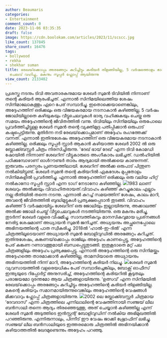 ```yaml
---
author: Beaumaris
categories:
- Entertainment
comment_count: 0
date: 2023-11-06 03:35:35
draft: false
image: https://cdn.boolokam.com/articles/2023/11/scscc.jpg
like_count: 137845
share_count: 16476
tags:
- bollywood
- rekha
- shekhar suman
title: രേഖയ്‌ക്കൊപ്പം അരങ്ങേറ്റം കുറിച്ചിട്ടും കരിയർ തിളങ്ങിയില്ല, 5 വർഷത്തോളം ഭാര്യ
  ചെലവ് വഹിച്ചു, മകനും സൂപ്പർ ഫ്ലോപ്പ് ആയിരുന്നു
view_count: 2133482
---
```


പ്രശസ്ത നടനും ടിവി അവതാരകനുമായ ശേഖർ സുമൻ ടിവിയിൽ നിന്നാണ് തന്റെ കരിയർ ആരംഭിച്ചത്. എന്നാൽ സിനിമയിലെത്തിയ ശേഷം സിനിമാലോകത്തും ഏറെ പേര് സമ്പാദിച്ചു. ഇതൊക്കെയാണെങ്കിലും, അദ്ദേഹത്തിന് ഒരിക്കലും ഒരു വിജയകരമായ നടനാകാൻ കഴിഞ്ഞില്ല. 5 വർഷം ജോലിയില്ലാതെ കഴിയുകയും വീട്ടുചെലവുകൾ ഭാര്യ വഹിക്കുകയും ചെയ്ത ഒരു സമയം അദ്ദേഹത്തിന്റെ ജീവിതത്തിൽ വന്നു. ടിവിയിലും സിനിമയിലും ഒരുപോലെ പ്രവർത്തിച്ചിട്ടുള്ള ശേഖർ സുമൻ തന്റെ വ്യക്തിമുദ്ര പതിപ്പിക്കാൻ ഒരുപാട് കഷ്ടപ്പെട്ടിരുന്നു. മുതിർന്ന നടി രേഖയ്‌ക്കൊപ്പമാണ് അദ്ദേഹം രംഗത്തേക്ക് വന്നത്. എന്നാൽ ഇതിനുശേഷം അദ്ദേഹത്തിന് ഒരു വിജയകരമായ നടനാകാൻ കഴിഞ്ഞില്ല. ഒരിക്കലും സൂപ്പർ സ്റ്റാർ ആകാൻ കഴിയാത്ത ശേഖർ 2002 ൽ ഒരു ബ്ലോക്ക്ബസ്റ്റർ ചിത്രം നിരസിച്ചിരുന്നു. 'ദേഖ് ഭായ് ദേഖ്' എന്ന ടിവി കോമഡി ഷോയിൽ നിന്നാണ് ശേഖറിന് വീട്ടുകാരുടെ അംഗീകാരം ലഭിച്ചത്. ഡൽഹിയിൽ പഠിക്കുമ്പോഴാണ് ഓൾറൗണ്ടർ താരം ആദ്യമായി അൽക്കയെ കാണുന്നത്. ഇരുവരും പരസ്പരം പ്രണയത്തിലായി. ശേഖറിന് അൽക്ക ഒരുപാട് പിന്തുണ നൽകിയിട്ടുണ്ട്. ശേഖർ സുമൻ തന്റെ കരിയറിൽ ഏകദേശം മുപ്പതോളം സിനിമകളിൽ പ്രവർത്തിച്ചു. എന്നാൽ അദ്ദേഹത്തിന് ഒരിക്കലും ഒരു വലിയ ഹിറ്റ് നൽകാനോ സൂപ്പർ സ്റ്റാർ എന്ന ടാഗ് നേടാനോ കഴിഞ്ഞില്ല. ![](https://cdn.boolokam.com/articles/2023/11/scscc.jpg)1983 ലാണ് ശേഖറും അൽക്കയും വിവാഹിതരായത്.വിവാഹം കഴിഞ്ഞ് കുറച്ചുകാലം എല്ലാം നല്ല രീതിയിൽ തന്നെ നടന്നു. എന്നാൽ കുറച്ച് സമയത്തിന് ശേഷം, കാലം മാറി, അവന്റെ ജീവിതത്തിൽ ബുദ്ധിമുട്ടുകൾ പ്രത്യക്ഷപ്പെടാൻ തുടങ്ങി. വിവാഹം കഴിഞ്ഞ് 5 വർഷമായിട്ടും ശേഖറിന് ഒരു ജോലിയും ഇല്ലായിരുന്നു, അക്കാലത്ത് അൽക്ക ജോലി ചെയ്ത് വീട്ടുചെലവുകൾ നടത്തിയിരുന്നു. ഒരു മകനും മരിച്ചു, തുടർന്ന് ശേഖർ വളരെ വിഷമിച്ചു. സാമ്പത്തികവും മാനസികവുമായ പ്രശ്‌നങ്ങൾ നേരിട്ട ശേഷമാണ് അധ്യായൻ സുമൻ ജനിച്ചത്. അധ്യയനും അച്ഛനെപ്പോലെ അഭിനയത്തിന്റെ പാത സ്വീകരിച്ചു. 2018ൽ ‘ഹാൽ-ഇ-ദിൽ’ എന്ന ചിത്രത്തിലൂടെയാണ് അധ്യായൻ സുമൻ ബോളിവുഡിൽ അരങ്ങേറ്റം കുറിച്ചത്. ഇതിനുശേഷം, കങ്കണയ്‌ക്കൊപ്പം രാജിലും അദ്ദേഹം കാണപ്പെട്ടു, അദ്ദേഹത്തിന്റെ പേര് കങ്കണ റണാവത്തുമായി ബന്ധപ്പെട്ടുതുടങ്ങി. ഇതുകൂടാതെ മറ്റ് പല ചിത്രങ്ങളിലും അദ്ദേഹം പ്രത്യക്ഷപ്പെട്ടു. എന്നാൽ അദ്ദേഹത്തിന്റെ ഒരു സിനിമയ്ക്കും അദ്ദേഹത്തെ താരമാക്കാൻ കഴിഞ്ഞില്ല, താമസിയാതെ അധ്യായനും അഭിനയത്തിൽ നിന്ന് മാറി, അദ്ദേഹത്തിന്റെ കരിയർ നിലച്ചു. ![](https://cdn.boolokam.com/articles/2023/11/ddq-1.webp)ശേഖർ സുമൻ വ്യവസായത്തിൽ വളരെയധികം പേര് സമ്പാദിച്ചെങ്കിലും, ബോക്സ് ഓഫീസ് ഇന്ത്യയുടെ റിപ്പോർട്ട് അനുസരിച്ച്, അദ്ദേഹത്തിന്റെ കരിയറിൽ കൂടുതലും പരാജയമോ ദുരന്തമോ ആയ ചിത്രങ്ങളായിരുന്നു. ‘ഉത്സവ്’ എന്ന സിനിമയിൽ രേഖയ്‌ക്കൊപ്പം അരങ്ങേറ്റം കുറിച്ചിട്ടും അദ്ദേഹത്തിന്റെ കരിയർ തിളങ്ങിയില്ല. മകന്റെ കരിയറും സമാനമായിരുന്നുവെങ്കിലും അദ്ദേഹത്തിന്റെ വേഷങ്ങൾ മിക്കവാറും ഫ്ലോപ്പ് ചിത്രങ്ങളായിരുന്നു. ![](https://cdn.boolokam.com/articles/2023/11/dddddd.jpeg)2002 ലെ ബ്ലോക്ക്ബസ്റ്റർ ചിത്രമായ ‘ദേവദാസ്’ എന്ന ചിത്രത്തിലെ ചുന്നിലാലിന്റെ വേഷത്തിനായി സഞ്ജയ് ലീല ബൻസാലി തന്നെ ആദ്യം തിരഞ്ഞെടുത്തു, അത് ചെയ്യാൻ കഴിഞ്ഞില്ല എന്ന് ശേഖർ സുമൻ അടുത്തിടെ ഇൻസ്റ്റന്റ് ബോളിവുഡിന് നൽകിയ അഭിമുഖത്തിൽ പറഞ്ഞിരുന്നു. എന്നിരുന്നാലും, പിന്നീട് ഈ വേഷം ജാക്കി ഷ്രോഫിന് ലഭിച്ചു. സഞ്ജയ് ലീല ബൻസാലിയുടെ ഇത്തരമൊരു ചിത്രത്തിൽ അഭിനയിക്കാൻ കഴിയാത്തതിൽ ഖേദമുണ്ടെന്നും അദ്ദേഹം പറഞ്ഞു.